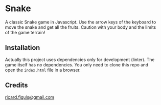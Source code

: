 # Snake

A classic Snake game in Javascript. Use the arrow keys of the keyboard to move the snake and get all the fruits. Caution with your body and the limits of the game terrain!

## Installation

Actually this project uses dependencies only for development (linter). The game itself has no dependencies. You only need to clone this repo and open the `index.html` file in a browser.

## Credits

ricard.figuls@gmail.com